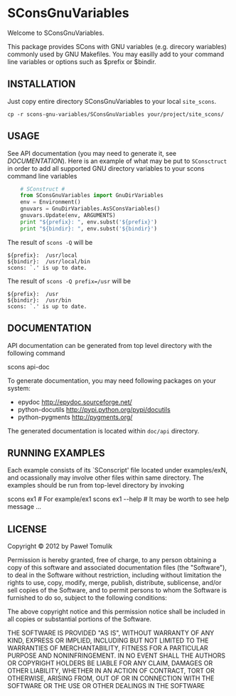 SConsGnuVariables
=================

Welcome to SConsGnuVariables.

This package provides SCons with GNU variables (e.g. direcory wariables)
commonly used by GNU Makefiles. You may easilly add to your command line
variables or options such as $prefix or $bindir.

INSTALLATION
------------

Just copy entire directory SConsGnuVariables to your local ``site_scons``.

    cp -r scons-gnu-variables/SConsGnuVariables your/project/site_scons/

USAGE
-----

See API documentation (you may need to generate it, see *DOCUMENTATION*).
Here is an example of what may be put to ``SConsctruct`` in order to add
all supported GNU directory variables to your scons command line variables

```python
    # SConstruct #
    from SConsGnuVariables import GnuDirVariables
    env = Environment()
    gnuvars = GnuDirVariables.AsSConsVariables()
    gnuvars.Update(env, ARGUMENTS)
    print "${prefix}: ", env.subst('${prefix}')
    print "${bindir}: ", env.subst('${bindir}')
``` 

The result of ``scons -Q`` will be

    ${prefix}:  /usr/local
    ${bindir}:  /usr/local/bin
    scons: `.' is up to date.

The result of ``scons -Q prefix=/usr`` will be

    ${prefix}:  /usr
    ${bindir}:  /usr/bin
    scons: `.' is up to date.


DOCUMENTATION
-------------

API documentation can be generated from top level directory with the following
command

  scons api-doc

To generate documentation, you may need following packages on your system:

  * epydoc <http://epydoc.sourceforge.net/>
  * python-docutils <http://pypi.python.org/pypi/docutils>
  * python-pygments <http://pygments.org/>

The generated documentation is located within ``doc/api`` directory.


RUNNING EXAMPLES
----------------

Each example consists of its `SConscript' file located under examples/exN,
and ocassionally may involve other files within same directory.
The examples should be run from top-level directory by invoking 
    
  scons ex1           # For example/ex1
  scons ex1 --help    # It may be worth to see help message
  ...
 
LICENSE
-------
Copyright &copy; 2012 by Paweł Tomulik

Permission is hereby granted, free of charge, to any person obtaining a copy
of this software and associated documentation files (the "Software"), to deal
in the Software without restriction, including without limitation the rights
to use, copy, modify, merge, publish, distribute, sublicense, and/or sell
copies of the Software, and to permit persons to whom the Software is
furnished to do so, subject to the following conditions:

The above copyright notice and this permission notice shall be included in all
copies or substantial portions of the Software.

THE SOFTWARE IS PROVIDED "AS IS", WITHOUT WARRANTY OF ANY KIND, EXPRESS OR
IMPLIED, INCLUDING BUT NOT LIMITED TO THE WARRANTIES OF MERCHANTABILITY,
FITNESS FOR A PARTICULAR PURPOSE AND NONINFRINGEMENT. IN NO EVENT SHALL THE
AUTHORS OR COPYRIGHT HOLDERS BE LIABLE FOR ANY CLAIM, DAMAGES OR OTHER
LIABILITY, WHETHER IN AN ACTION OF CONTRACT, TORT OR OTHERWISE, ARISING FROM,
OUT OF OR IN CONNECTION WITH THE SOFTWARE OR THE USE OR OTHER DEALINGS IN THE
SOFTWARE
